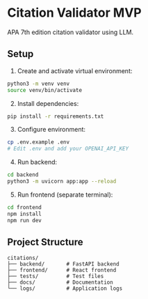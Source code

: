 # Citation Validator MVP

APA 7th edition citation validator using LLM.

## Setup

1. Create and activate virtual environment:
```bash
python3 -m venv venv
source venv/bin/activate
```

2. Install dependencies:
```bash
pip install -r requirements.txt
```

3. Configure environment:
```bash
cp .env.example .env
# Edit .env and add your OPENAI_API_KEY
```

4. Run backend:
```bash
cd backend
python3 -m uvicorn app:app --reload
```

5. Run frontend (separate terminal):
```bash
cd frontend
npm install
npm run dev
```

## Project Structure
```
citations/
├── backend/       # FastAPI backend
├── frontend/      # React frontend
├── tests/         # Test files
├── docs/          # Documentation
└── logs/          # Application logs
```
